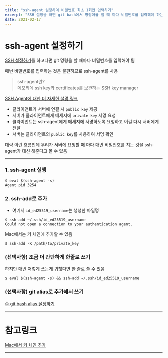 ```yaml
---
title: "ssh-agent 설정하여 비밀번호 최초 1회만 입력하기"
excerpt: "SSH 설정을 하면 git bash에서 명령어를 칠 때 마다 비밀번호를 입력해야 하는데 ssh-agent를 사용하여 비밀번호를 최초 1회만 입력하도록 설정"
date: 2021-02-17
---
```


# ssh-agent 설정하기

[SSH 설정하기](https://viiviii.github.io/using-multiple-github-accounts-with-ssh-key/)를 하고나면 git 명령을 할 때마다 비밀번호를 입력해야 됨

매번 비밀번호를 입력하는 것은 불편하므로 ssh-agent를 사용

> ssh-agent란?  
> 메모리에 ssh key와 certificates를 보관하는 SSH key manager

[SSH Agent에 대한 더 자세한 설명 링크](https://smallstep.com/blog/ssh-agent-explained/)

- 클라이언트가 서버에 연결 시 `public key` 제공
- 서버가 클라이언트에게 메세지에 `private key` 서명 요청
- 클라이언트는 ssh-agent에게 메세지에 서명하도록 요청하고 이걸 다시 서버에게 전달
- 서버는 클라이언트의 `public key`를 사용하여 서명 확인

대략 이런 흐름인데 우리가 서버에 요청할 때 마다 매번 비밀번호를 치는 것을 ssh-agent가 대신 해준다고 볼 수 있음


---

### 1. ssh-agent 실행

```
$ eval $(ssh-agent -s)
Agent pid 3254
```

### 2. ssh-add로 추가

* 여기서 `id_ed25519_username`는 생성한 파일명

```
$ ssh-add ~/.ssh/id_ed25519_username
Could not open a connection to your authentication agent.
```
  
Mac에서는 키 체인에 추가할 수 있음

```
$ ssh-add -K /path/to/private_key
```

### (선택사항) 조금 더 간단하게 한줄로 쓰기

하지만 매번 저렇게 쓰는게 귀찮다면 한 줄로 쓸 수 있음

```
$ eval $(ssh-agent -s) && ssh-add ~/.ssh/id_ed25519_username
```

### (선택사항) git alias로 추가해서 쓰기

[⚙ git bash alias 설정하기](https://viiviii.github.io/add-git-alias/)

---

# 참고링크

[Mac에서 키 체인 추가](https://stackoverflow.com/questions/21095054/ssh-key-still-asking-for-password-and-passphrase)

---
